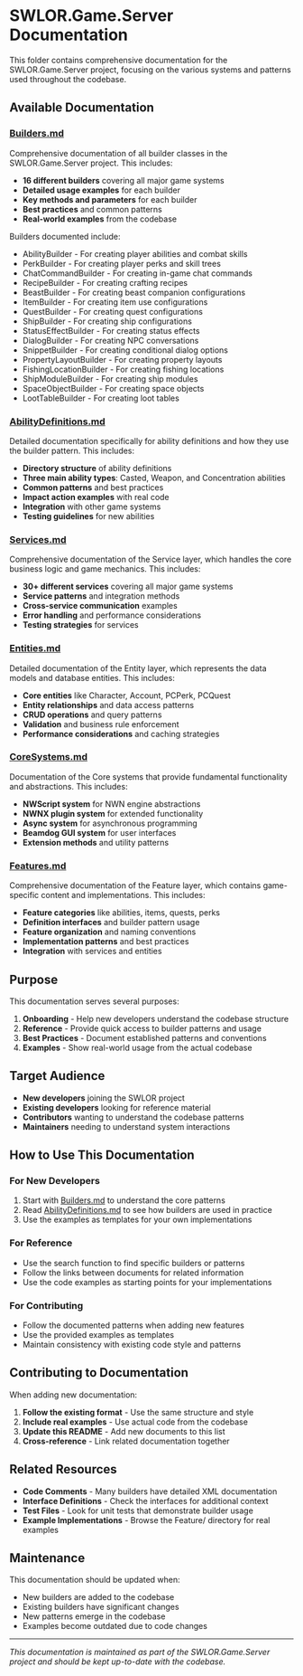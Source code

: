 # SWLOR.Game.Server Documentation

This folder contains comprehensive documentation for the SWLOR.Game.Server project, focusing on the various systems and patterns used throughout the codebase.

## Available Documentation

### [Builders.md](Builders.md)
Comprehensive documentation of all builder classes in the SWLOR.Game.Server project. This includes:

- **16 different builders** covering all major game systems
- **Detailed usage examples** for each builder
- **Key methods and parameters** for each builder
- **Best practices** and common patterns
- **Real-world examples** from the codebase

Builders documented include:
- AbilityBuilder - For creating player abilities and combat skills
- PerkBuilder - For creating player perks and skill trees
- ChatCommandBuilder - For creating in-game chat commands
- RecipeBuilder - For creating crafting recipes
- BeastBuilder - For creating beast companion configurations
- ItemBuilder - For creating item use configurations
- QuestBuilder - For creating quest configurations
- ShipBuilder - For creating ship configurations
- StatusEffectBuilder - For creating status effects
- DialogBuilder - For creating NPC conversations
- SnippetBuilder - For creating conditional dialog options
- PropertyLayoutBuilder - For creating property layouts
- FishingLocationBuilder - For creating fishing locations
- ShipModuleBuilder - For creating ship modules
- SpaceObjectBuilder - For creating space objects
- LootTableBuilder - For creating loot tables

### [AbilityDefinitions.md](AbilityDefinitions.md)
Detailed documentation specifically for ability definitions and how they use the builder pattern. This includes:

- **Directory structure** of ability definitions
- **Three main ability types**: Casted, Weapon, and Concentration abilities
- **Common patterns** and best practices
- **Impact action examples** with real code
- **Integration** with other game systems
- **Testing guidelines** for new abilities

### [Services.md](Services.md)
Comprehensive documentation of the Service layer, which handles the core business logic and game mechanics. This includes:

- **30+ different services** covering all major game systems
- **Service patterns** and integration methods
- **Cross-service communication** examples
- **Error handling** and performance considerations
- **Testing strategies** for services

### [Entities.md](Entities.md)
Detailed documentation of the Entity layer, which represents the data models and database entities. This includes:

- **Core entities** like Character, Account, PCPerk, PCQuest
- **Entity relationships** and data access patterns
- **CRUD operations** and query patterns
- **Validation** and business rule enforcement
- **Performance considerations** and caching strategies

### [CoreSystems.md](CoreSystems.md)
Documentation of the Core systems that provide fundamental functionality and abstractions. This includes:

- **NWScript system** for NWN engine abstractions
- **NWNX plugin system** for extended functionality
- **Async system** for asynchronous programming
- **Beamdog GUI system** for user interfaces
- **Extension methods** and utility patterns

### [Features.md](Features.md)
Comprehensive documentation of the Feature layer, which contains game-specific content and implementations. This includes:

- **Feature categories** like abilities, items, quests, perks
- **Definition interfaces** and builder pattern usage
- **Feature organization** and naming conventions
- **Implementation patterns** and best practices
- **Integration** with services and entities

## Purpose

This documentation serves several purposes:

1. **Onboarding** - Help new developers understand the codebase structure
2. **Reference** - Provide quick access to builder patterns and usage
3. **Best Practices** - Document established patterns and conventions
4. **Examples** - Show real-world usage from the actual codebase

## Target Audience

- **New developers** joining the SWLOR project
- **Existing developers** looking for reference material
- **Contributors** wanting to understand the codebase patterns
- **Maintainers** needing to understand system interactions

## How to Use This Documentation

### For New Developers
1. Start with [Builders.md](Builders.md) to understand the core patterns
2. Read [AbilityDefinitions.md](AbilityDefinitions.md) to see how builders are used in practice
3. Use the examples as templates for your own implementations

### For Reference
- Use the search function to find specific builders or patterns
- Follow the links between documents for related information
- Use the code examples as starting points for your implementations

### For Contributing
- Follow the documented patterns when adding new features
- Use the provided examples as templates
- Maintain consistency with existing code style and patterns

## Contributing to Documentation

When adding new documentation:

1. **Follow the existing format** - Use the same structure and style
2. **Include real examples** - Use actual code from the codebase
3. **Update this README** - Add new documents to this list
4. **Cross-reference** - Link related documentation together

## Related Resources

- **Code Comments** - Many builders have detailed XML documentation
- **Interface Definitions** - Check the interfaces for additional context
- **Test Files** - Look for unit tests that demonstrate builder usage
- **Example Implementations** - Browse the Feature/ directory for real examples

## Maintenance

This documentation should be updated when:

- New builders are added to the codebase
- Existing builders have significant changes
- New patterns emerge in the codebase
- Examples become outdated due to code changes

---

*This documentation is maintained as part of the SWLOR.Game.Server project and should be kept up-to-date with the codebase.* 